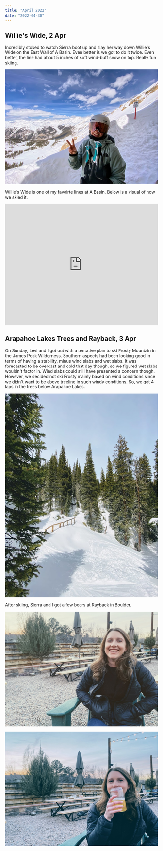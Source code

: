 ```yaml
---
title: "April 2022"
date: "2022-04-30"
---
```


## Willie's Wide, 2 Apr

Incredibly stoked to watch Sierra boot up and slay her way down Willie's Wide on the East Wall of A Basin. Even better is we got to do it twice. Even better, the line had about 5 inches of soft wind-buff snow on top. Really fun skiing.

![](../images/2022_04_30_April_2022/IMG_9353.jpg)

Willie's Wide is one of my favoirte lines at A Basin. Below is a visual of how we skied it.

<iframe height="400" frameBorder="0" style="width: 100%" src="https://fatmap.com/routeid/2935297/willie-s-wide?fmid=em"></iframe>

## Arapahoe Lakes Trees and Rayback, 3 Apr

On Sunday, Levi and I got out with a tentative plan to ski Frosty Mountain in the James Peak Wilderness. Southern aspects had been looking good in terms of having a stability, minus wind slabs and wet slabs. It was forecasted to be overcast and cold that day though, so we figured wet slabs wouldn't factor in. Wind slabs could still have presented a concern though. However, we decided not ski Frosty mainly based on wind conditions since we didn't want to be above treeline in such windy conditions. So, we got 4 laps in the trees below Arapahoe Lakes.

![Bridge along the Forest Lakes Trail](../images/2022_04_30_April_2022/IMG_9358.jpg)

After skiing, Sierra and I got a few beers at Rayback in Boulder.

![](../images/2022_04_30_April_2022/IMG_9364.jpg)

![](../images/2022_04_30_April_2022/IMG_9370.jpg)
